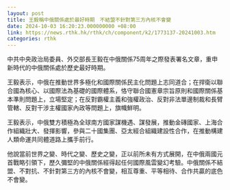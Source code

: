 ```yaml
---
layout: post
title: 王毅稱中俄關係處於最好時期　不結盟不針對第三方內核不會變
date: 2024-10-03 16:20:23.000000000 +08:00
link: https://news.rthk.hk/rthk/ch/component/k2/1773137-20241003.htm
categories: rthk
---
```


中共中央政治局委員、外交部長王毅在中俄關係75周年之際發表署名文章，重申新時代的中俄關係處於歷史最好時期。

王毅表示，中俄在推動世界多極化和國際關係民主化問題上志同道合；在捍衛以聯合國為核心、以國際法為基礎的國際體系，恪守聯合國憲章宗旨原則和國際關係基本準則問題上，立場堅定；在反對霸權主義和強權政治、反對非法單邊制裁和長臂管轄、反對干涉主權國家內政等問題上，旗幟鮮明。

王毅表示，中俄雙方積極為全球南方國家謀機遇、謀發展，推動金磚國家、上海合作組織壯大、發揮影響，參與二十國集團、亞太經合組織建設性合作，在推動構建人類命運共同體道路上攜手前行。

他說當前世界之變、時代之變、歷史之變，正以前所未有方式展開，在中俄兩國元首戰略引領下，歷久彌堅的中俄關係經得起任何國際風雲變幻考驗。中俄關係不結盟、不對抗、不針對第三方的內核不會變，相互尊重、平等相待、合作共贏的底色不會變。
